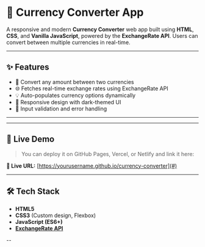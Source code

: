 # 💱 Currency Converter App

A responsive and modern **Currency Converter** web app built using **HTML**, **CSS**, and **Vanilla JavaScript**, powered by the **ExchangeRate API**. Users can convert between multiple currencies in real-time.

---

## ✨ Features

- 🔁 Convert any amount between two currencies
- 🌐 Fetches real-time exchange rates using ExchangeRate API
- 💡 Auto-populates currency options dynamically
- 📱 Responsive design with dark-themed UI
- 🎯 Input validation and error handling

---

---

## 🚀 Live Demo

> You can deploy it on GitHub Pages, Vercel, or Netlify and link it here:

**🔗 Live URL:** [https://yourusername.github.io/currency-converter](#)

---

## 🛠️ Tech Stack

- **HTML5**
- **CSS3** (Custom design, Flexbox)
- **JavaScript (ES6+)**
- **[ExchangeRate API](https://www.exchangerate-api.com/)**

--
